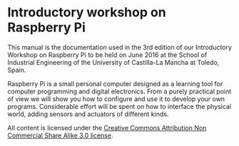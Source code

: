 # Introductory workshop on Raspberry Pi

This manual is the documentation used in the 3rd edition of our
Introductory Workshop on Raspberry Pi to be held on June 2016 at the
School of Industrial Engineering of the University of Castilla-La
Mancha at Toledo, Spain.

Raspberry Pi is a small personal computer designed as a learning tool
for computer programming and digital electronics.  From a purely
practical point of view we will show you how to configure and use it
to develop your own programs. Considerable effort will be spent on how
to interface the physical world, adding sensors and actuators of
different kinds.

All content is licensed under the [Creative Commons Attribution Non
Commercial Share Alike 3.0
license](http://creativecommons.org/licenses/by-nc-sa/3.0/).
